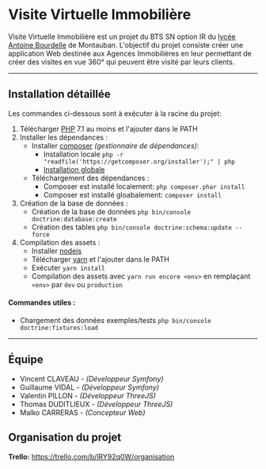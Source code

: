 ﻿# Visite Virtuelle Immobilière
Visite Virtuelle Immobilière est un projet du BTS SN option IR du [lycée Antoine Bourdelle] de Montauban.
L'objectif du projet consiste créer une application Web destinée aux Agences Immobilières en leur permettant de créer des visites en vue 360° qui peuvent être visité par leurs clients.

-----

## Installation détaillée

Les commandes ci-dessous sont à exécuter à la racine du projet:
1. Télécharger [PHP] 7.1 au moins et l'ajouter dans le PATH
2. Installer les dépendances :
    * Installer [composer] *(gestionnaire de dépendances)*:
        * Installation locale `php -r "readfile('https://getcomposer.org/installer');" | php`
        * [Installation globale]
    * Téléchargement des dépendances :
        * Composer est installé localement: `php composer.phar install`
        * Composer est installé gloabalement: `composer install`
3. Création de la base de données :
    * Création de la base de données `php bin/console doctrine:database:create`
    * Création des tables `php bin/console doctrine:schema:update --force`
4. Compilation des assets :
    * Installer [nodejs]
    * Télécharger [yarn] et l'ajouter dans le PATH
    * Exécuter `yarn install`
    * Compilation des assets avec `yarn run encore <env>` en remplaçant `<env>` par `dev` ou `production`

#### Commandes utiles :
* Chargement des données exemples/tests `php bin/console doctrine:fixtures:load`

-----

## Équipe
* Vincent CLAVEAU - *(Développeur Symfony)*
* Guillaume VIDAL - *(Développeur Symfony)*
* Valentin PILLON - *(Développeur ThreeJS)*
* Thomas DUDITLIEUX - *(Développeur ThreeJS)*
* Malko CARRERAS - *(Concepteur Web)*

## Organisation du projet
**Trello:** https://trello.com/b/lRY92q0W/organisation

[lycée Antoine Bourdelle]: http://bourdelle.entmip.fr/
[PHP]: http://php.net/downloads.php
[composer]: https://getcomposer.org/
[Installation globale]: https://getcomposer.org/download/
[nodejs]: https://nodejs.org/en/download/
[yarn]: https://yarnpkg.com/en/docs/install
